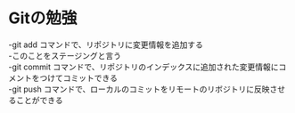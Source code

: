 # Gitの勉強　

-git add コマンドで、リポジトリに変更情報を追加する  
 -このことをステージングと言う  
-git commit コマンドで、リポジトリのインデックスに追加された変更情報にコメントをつけてコミットできる  
-git push コマンドで、ローカルのコミットをリモートのリボジトリに反映させることができる  
 　


